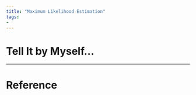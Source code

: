```yaml
---
title: "Maximum Likelihood Estimation"
tags:
- 
---
```


#

# Tell It by Myself...



---



# Reference 


